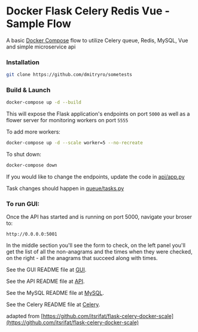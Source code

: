 # Docker Flask Celery Redis Vue - Sample Flow

A basic [Docker Compose](https://docs.docker.com/compose/) flow to utilize
Celery queue, Redis, MySQL, Vue and simple microservice api

### Installation

```bash
git clone https://github.com/dmitryro/sometests
```

### Build & Launch

```bash
docker-compose up -d --build
```

This will expose the Flask application's endpoints on port `5000` as well as a flower server for monitoring workers on port `5555`

To add more workers:
```bash
docker-compose up -d --scale worker=5 --no-recreate
```

To shut down:

```bash
docker-compose down
```

If you would like to change the endpoints, update the code in [api/app.py](api/app.py)

Task changes should happen in [queue/tasks.py](celery-queue/tasks.py) 


### To run GUI:
Once the API has started and is running on port 5000, navigate your broser to:

```
http://0.0.0.0:5001
```

In the middle section you'll see the form to check, on the left panel
you'll get  the list of all the non-anagrams and the times when they were checked,
on the right - all the anagrams that succeed along with times.

See the GUI README file at [GUI](https://github.com/dmitryro/celery-docker-redis-mysql/tree/master/gui).

See the API README file at [API](https://github.com/dmitryro/celery-docker-redis-mysql/tree/master/api). 

See the MySQL README file at [MySQL](https://github.com/dmitryro/celery-docker-redis-mysql/tree/master/mysql).

See the Celery README file at [Celery](https://github.com/dmitryro/celery-docker-redis-mysql/tree/master/celery).


adapted from [https://github.com/itsrifat/flask-celery-docker-scale](https://github.com/itsrifat/flask-celery-docker-scale)
